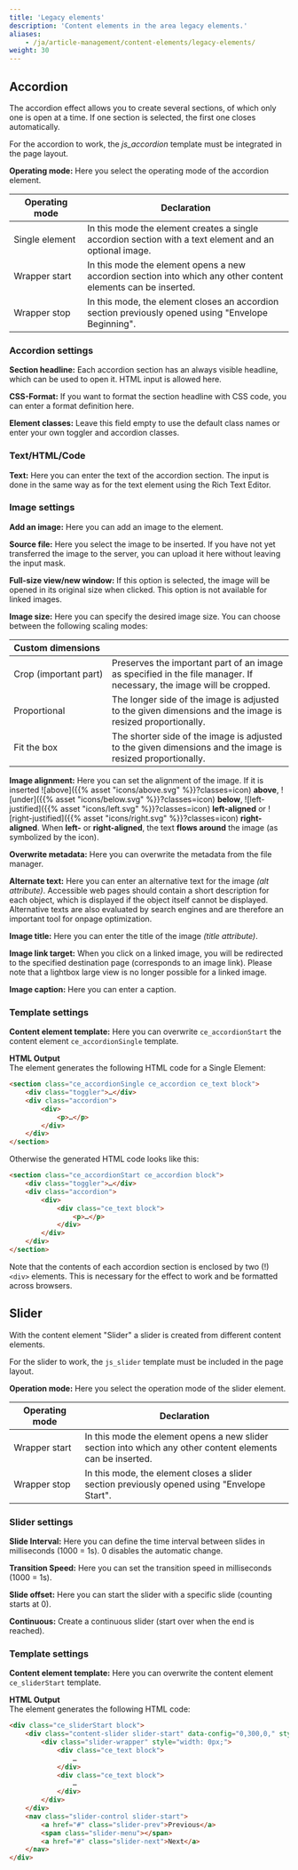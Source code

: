 ```yaml
---
title: 'Legacy elements'
description: 'Content elements in the area legacy elements.'
aliases:
    - /ja/article-management/content-elements/legacy-elements/
weight: 30
---
```



## Accordion

The accordion effect allows you to create several sections, of which only one is open at a time. If one section is 
selected, the first one closes automatically.

For the accordion to work, the *js_accordion* template must be integrated in the page layout.

**Operating mode:** Here you select the operating mode of the accordion element.

| Operating mode      | Declaration                                                                                                     |
|---------------------|-----------------------------------------------------------------------------------------------------------------|
| Single&nbsp;element | In this mode the element creates a single accordion section with a text element and an optional image.          |
| Wrapper&nbsp;start  | In this mode the element opens a new accordion section into which any other content elements can be inserted.   |
| Wrapper&nbsp;stop   | In this mode, the element closes an accordion section previously opened using "Envelope Beginning".             |


### Accordion settings

**Section headline:** Each accordion section has an always visible headline, which can be used to open it. HTML input 
is allowed here.

**CSS-Format:** If you want to format the section headline with CSS code, you can enter a format definition here.

**Element classes:** Leave this field empty to use the default class names or enter your own toggler and accordion 
classes.


### Text/HTML/Code

**Text:** Here you can enter the text of the accordion section. The input is done in the same way as for the text element using the Rich Text Editor.


### Image settings

**Add an image:** Here you can add an image to the element.

**Source file:** Here you select the image to be inserted. If you have not yet transferred the image to the server,
you can upload it here without leaving the input mask.

**Full-size view/new window:** If this option is selected, the image will be opened in its original size when clicked.
This option is not available for linked images.

**Image size:** Here you can specify the desired image size. You can choose between the following scaling modes:

| Custom dimensions               |                                                                                                                     |
|:--------------------------------|:--------------------------------------------------------------------------------------------------------------------|
| Crop&nbsp;(important&nbsp;part) | Preserves the important part of an image as specified in the file manager. If necessary, the image will be cropped. |
| Proportional                    | The longer side of the image is adjusted to the given dimensions and the image is resized proportionally.           |
| Fit&nbsp;the&nbsp;box           | The shorter side of the image is adjusted to the given dimensions and the image is resized proportionally.          |

**Image alignment:** Here you can set the alignment of the image. If it is inserted
![above]({{% asset "icons/above.svg" %}}?classes=icon) **above**,
![under]({{% asset "icons/below.svg" %}}?classes=icon) **below**,
![left-justified]({{% asset "icons/left.svg" %}}?classes=icon) **left-aligned** or
![right-justified]({{% asset "icons/right.svg" %}}?classes=icon) **right-aligned**. When **left-** or **right-aligned**,
the text **flows around** the image (as symbolized by the icon).

**Overwrite metadata:**  Here you can overwrite the metadata from the file manager.

**Alternate text:** Here you can enter an alternative text for the image *(alt attribute)*. Accessible web pages should
contain a short description for each object, which is displayed if the object itself cannot be displayed. Alternative
texts are also evaluated by search engines and are therefore an important tool for onpage optimization.

**Image title:** Here you can enter the title of the image *(title attribute)*.

**Image link target:** When you click on a linked image, you will be redirected to the specified destination page
(corresponds to an image link). Please note that a lightbox large view is no longer possible for a linked image.

**Image caption:** Here you can enter a caption.


### Template settings

**Content element template:** Here you can overwrite `ce_accordionStart` the content element `ce_accordionSingle` 
template.

**HTML Output**  
The element generates the following HTML code for a Single Element:

```html
<section class="ce_accordionSingle ce_accordion ce_text block">
    <div class="toggler">…</div>
    <div class="accordion">
        <div>
            <p>…</p>
        </div>
    </div>
</section>
```

Otherwise the generated HTML code looks like this:

```html
<section class="ce_accordionStart ce_accordion block">
    <div class="toggler">…</div>
    <div class="accordion">
        <div>
            <div class="ce_text block">
                <p>…</p> 
            </div>
        </div>
    </div>
</section>
```

Note that the contents of each accordion section is enclosed by two (!) `<div>` elements. This is necessary for the 
effect to work and be formatted across browsers.


## Slider

With the content element "Slider" a slider is created from different content elements.

For the slider to work, the `js_slider` template must be included in the page layout.

**Operation mode:** Here you select the operation mode of the slider element.

| Operating mode     | Declaration                                                                                                  |
|--------------------|--------------------------------------------------------------------------------------------------------------|
| Wrapper&nbsp;start | In this mode the element opens a new slider section into which any other content elements can be inserted.   |
| Wrapper&nbsp;stop  | In this mode, the element closes a slider section previously opened using "Envelope Start".                  |


### Slider settings

**Slide Interval:** Here you can define the time interval between slides in milliseconds (1000 = 1s). 0 disables the automatic change.

**Transition Speed:** Here you can set the transition speed in milliseconds (1000 = 1s).

**Slide offset:** Here you can start the slider with a specific slide (counting starts at 0).

**Continuous:** Create a continuous slider (start over when the end is reached).


### Template settings

**Content element template:** Here you can overwrite the content element `ce_sliderStart` template.

**HTML Output**  
The element generates the following HTML code:

```html
<div class="ce_sliderStart block">
    <div class="content-slider slider-start" data-config="0,300,0," style="visibility: visible;">
        <div class="slider-wrapper" style="width: 0px;">
            <div class="ce_text block">
                …
            </div>
            <div class="ce_text block">
                …
            </div>
        </div>
    </div>
    <nav class="slider-control slider-start">
        <a href="#" class="slider-prev">Previous</a>
        <span class="slider-menu"></span>
        <a href="#" class="slider-next">Next</a>
    </nav>
</div>
```